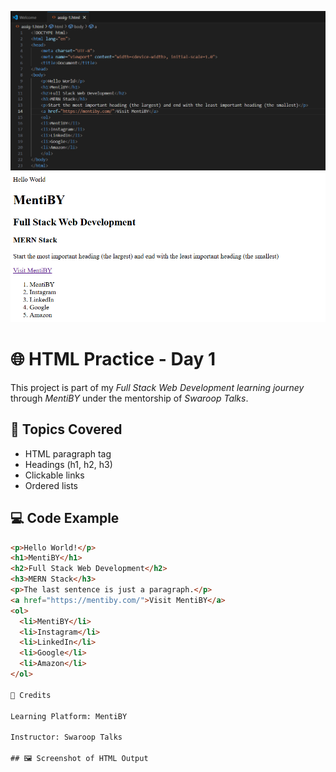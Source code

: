 ![HTML Input](https://github.com/dharani-73/MentiBY-Journey/blob/04f97656be951d46594eb738c59b5ae2c3d43aae/HTML%20Code.png)
![HTML Output](https://github.com/dharani-73/MentiBY-Journey/blob/452ba61481ac0d6fb53e98a3b76e36c758744c0d/OUTPUT.png)
# 🌐 HTML Practice - Day 1

This project is part of my *Full Stack Web Development learning journey* through *MentiBY* under the mentorship of *Swaroop Talks*.

## 📘 Topics Covered
- HTML paragraph tag
- Headings (h1, h2, h3)
- Clickable links
- Ordered lists

## 💻 Code Example
```html
<p>Hello World!</p>
<h1>MentiBY</h1>
<h2>Full Stack Web Development</h2>
<h3>MERN Stack</h3>
<p>The last sentence is just a paragraph.</p>
<a href="https://mentiby.com/">Visit MentiBY</a>
<ol>
  <li>MentiBY</li>
  <li>Instagram</li>
  <li>LinkedIn</li>
  <li>Google</li>
  <li>Amazon</li>
</ol>

🙌 Credits

Learning Platform: MentiBY

Instructor: Swaroop Talks

## 🖼 Screenshot of HTML Output


